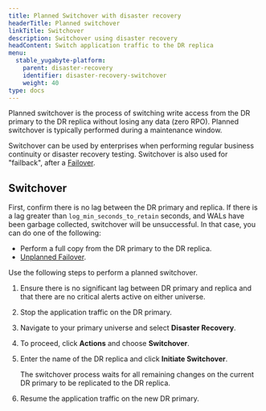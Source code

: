 ```yaml
---
title: Planned Switchover with disaster recovery
headerTitle: Planned switchover
linkTitle: Switchover
description: Switchover using disaster recovery
headContent: Switch application traffic to the DR replica
menu:
  stable_yugabyte-platform:
    parent: disaster-recovery
    identifier: disaster-recovery-switchover
    weight: 40
type: docs
---
```


Planned switchover is the process of switching write access from the DR primary to the DR replica without losing any data (zero RPO). Planned switchover is typically performed during a maintenance window.

Switchover can be used by enterprises when performing regular business continuity or disaster recovery testing. Switchover is also used for "failback", after a [Failover](../disaster-recovery-failover/).

## Switchover

First, confirm there is no lag between the DR primary and replica. If there is a lag greater than `log_min_seconds_to_retain` seconds, and WALs have been garbage collected, switchover will be unsuccessful. In that case, you can do one of the following:

- Perform a full copy from the DR primary to the DR replica.
- [Unplanned Failover](../disaster-recovery-failover/).

Use the following steps to perform a planned switchover.

1. Ensure there is no significant lag between DR primary and replica and that there are no critical alerts active on either universe.

1. Stop the application traffic on the DR primary.

1. Navigate to your primary universe and select **Disaster Recovery**.

1. To proceed, click **Actions** and choose **Switchover**.

1. Enter the name of the DR replica and click **Initiate Switchover**.

    The switchover process waits for all remaining changes on the current DR primary to be replicated to the DR replica.

1. Resume the application traffic on the new DR primary.
